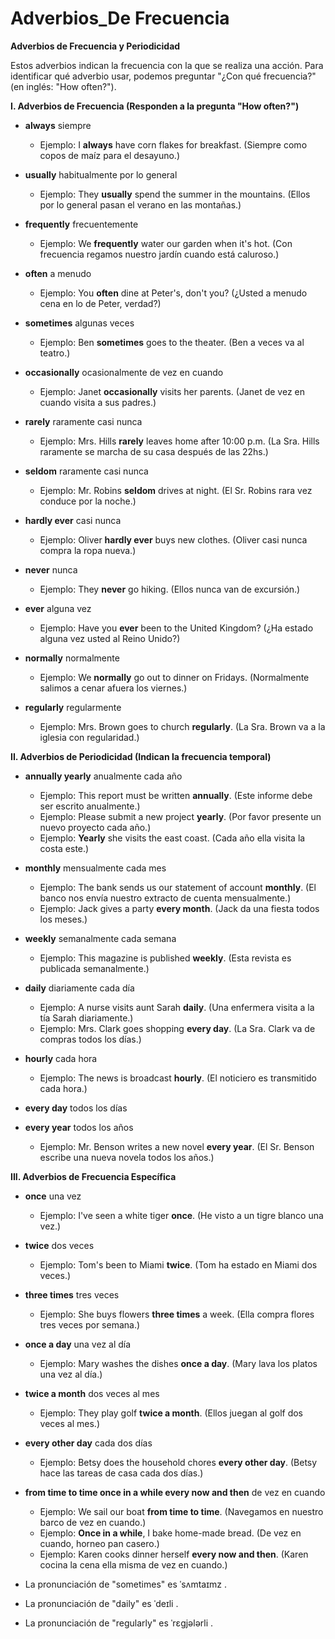 # Adverbios_De Frecuencia


**Adverbios de Frecuencia y Periodicidad**

Estos adverbios indican la frecuencia con la que se realiza una acción. Para identificar qué adverbio usar, podemos preguntar "¿Con qué frecuencia?" (en inglés: "How often?").

**I. Adverbios de Frecuencia (Responden a la pregunta "How often?")**

*   **always**    siempre

    *   Ejemplo: I **always** have corn flakes for breakfast. (Siempre como copos de maíz para el desayuno.)
*   **usually**    habitualmente   por lo general

    *   Ejemplo: They **usually** spend the summer in the mountains. (Ellos por lo general pasan el verano en las montañas.)
*   **frequently**    frecuentemente

    *   Ejemplo: We **frequently** water our garden when it's hot. (Con frecuencia regamos nuestro jardín cuando está caluroso.)
*   **often**    a menudo

    *   Ejemplo: You **often** dine at Peter's, don't you? (¿Usted a menudo cena en lo de Peter, verdad?)
*   **sometimes**    algunas veces

    *   Ejemplo: Ben **sometimes** goes to the theater. (Ben a veces va al teatro.)
*   **occasionally**    ocasionalmente   de vez en cuando

    *   Ejemplo: Janet **occasionally** visits her parents. (Janet de vez en cuando visita a sus padres.)
*   **rarely**    raramente   casi nunca

    *   Ejemplo: Mrs. Hills **rarely** leaves home after 10:00 p.m. (La Sra. Hills raramente se marcha de su casa después de las 22hs.)
*   **seldom**    raramente   casi nunca

    *   Ejemplo: Mr. Robins **seldom** drives at night. (El Sr. Robins rara vez conduce por la noche.)
*   **hardly ever**    casi nunca

    *   Ejemplo: Oliver **hardly ever** buys new clothes. (Oliver casi nunca compra la ropa nueva.)
*   **never**    nunca

    *   Ejemplo: They **never** go hiking. (Ellos nunca van de excursión.)
*   **ever**    alguna vez

    *   Ejemplo: Have you **ever** been to the United Kingdom? (¿Ha estado alguna vez usted al Reino Unido?)
*   **normally**    normalmente

    *   Ejemplo: We **normally** go out to dinner on Fridays. (Normalmente salimos a cenar afuera los viernes.)
*   **regularly**    regularmente

    *   Ejemplo: Mrs. Brown goes to church **regularly**. (La Sra. Brown va a la iglesia con regularidad.)

**II. Adverbios de Periodicidad (Indican la frecuencia temporal)**

*   **annually   yearly**    anualmente   cada año

    *   Ejemplo: This report must be written **annually**. (Este informe debe ser escrito anualmente.)
    *   Ejemplo: Please submit a new project **yearly**. (Por favor presente un nuevo proyecto cada año.)
    *   Ejemplo: **Yearly** she visits the east coast. (Cada año ella visita la costa este.)
*   **monthly**    mensualmente   cada mes

    *   Ejemplo: The bank sends us our statement of account **monthly**. (El banco nos envía nuestro extracto de cuenta mensualmente.)
    *   Ejemplo: Jack gives a party **every month**. (Jack da una fiesta todos los meses.)
*   **weekly**    semanalmente   cada semana

    *   Ejemplo: This magazine is published **weekly**. (Esta revista es publicada semanalmente.)
*   **daily**    diariamente   cada día

    *   Ejemplo: A nurse visits aunt Sarah **daily**. (Una enfermera visita a la tía Sarah diariamente.)
    *   Ejemplo: Mrs. Clark goes shopping **every day**. (La Sra. Clark va de compras todos los días.)
*   **hourly**    cada hora

    *   Ejemplo: The news is broadcast **hourly**. (El noticiero es transmitido cada hora.)
*   **every day**    todos los días
*   **every year**    todos los años

    *   Ejemplo: Mr. Benson writes a new novel **every year**. (El Sr. Benson escribe una nueva novela todos los años.)

**III. Adverbios de Frecuencia Específica**

*   **once**    una vez

    *   Ejemplo: I've seen a white tiger **once**. (He visto a un tigre blanco una vez.)
*   **twice**    dos veces

    *   Ejemplo: Tom's been to Miami **twice**. (Tom ha estado en Miami dos veces.)
*   **three times**    tres veces

    *   Ejemplo: She buys flowers **three times** a week. (Ella compra flores tres veces por semana.)
*   **once a day**    una vez al día

    *   Ejemplo: Mary washes the dishes **once a day**. (Mary lava los platos una vez al día.)
*   **twice a month**    dos veces al mes

    *   Ejemplo: They play golf **twice a month**. (Ellos juegan al golf dos veces al mes.)
*   **every other day**    cada dos días

    *   Ejemplo: Betsy does the household chores **every other day**. (Betsy hace las tareas de casa cada dos días.)
*   **from time to time   once in a while   every now and then**    de vez en cuando

    *   Ejemplo: We sail our boat **from time to time**. (Navegamos en nuestro barco de vez en cuando.)
    *   Ejemplo: **Once in a while**, I bake home-made bread. (De vez en cuando, horneo pan casero.)
    *   Ejemplo: Karen cooks dinner herself **every now and then**. (Karen cocina la cena ella misma de vez en cuando.)



*   La pronunciación de "sometimes" es  ˈsʌmtaɪmz .
*   La pronunciación de "daily" es  ˈdeɪli .
*   La pronunciación de "regularly" es  ˈrɛɡjələrli .


